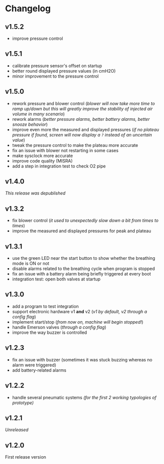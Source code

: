 # Changelog

## v1.5.2

- improve pressure control

## v1.5.1

- calibrate pressure sensor's offset on startup
- better round displayed pressure values (in cmH2O)
- minor improvement to the pressure control

## v1.5.0

- rework pressure and blower control
  (_blower will now take more time to ramp up/down but this will greatly improve the stability of injected air volume in many scenario_)
- rework alarms
  (_better pressure alarms, better battery alarms, better snooze behavior_)
- improve even more the measured and displayed pressures
  (_if no plateau pressure if found, screen will now display a `?` instead of an uncertain value_)
- tweak the pressure control to make the plateau more accurate
- fix an issue with blower not restarting in some cases
- make sysclock more accurate
- improve code quality (MISRA)
- add a step in integration test to check O2 pipe

## v1.4.0

_This release was depublished_

## v1.3.2

- fix blower control
  (_it used to unexpectedly slow down a bit from times to times_)
- improve the measured and displayed pressures for peak and plateau

## v1.3.1

- use the green LED near the start button to show whether the breathing mode is ON or not
- disable alarms related to the breathing cycle when program is stopped
- fix an issue with a battery alarm being briefly triggered at every boot
- integration test: open both valves at startup

## v1.3.0

- add a program to test integration
- support electronic hardware v1 **and** v2
  (_v1 by default, v2 through a config flag_)
- implement start/stop
  (_from now on, machine will begin stopped!_)
- handle Emerson valves
  (_through a config flag_)
- improve the way buzzer is controlled

## v1.2.3

- fix an issue with buzzer (sometimes it was stuck buzzing whereas no alarm were triggered)
- add battery-related alarms

## v1.2.2

- handle several pneumatic systems
  _(for the first 2 working typologies of prototype)_

## v1.2.1

_Unreleased_

## v1.2.0

First release version
